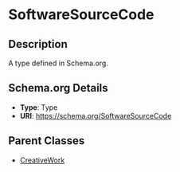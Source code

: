 # SoftwareSourceCode

## Description
A type defined in Schema.org.

## Schema.org Details
- **Type**: Type
- **URI**: https://schema.org/SoftwareSourceCode

## Parent Classes
- [CreativeWork](../CreativeWork.md)


